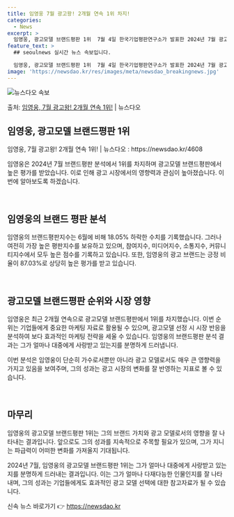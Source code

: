 ```yaml
---
title: 임영웅 7월 광고왕! 2개월 연속 1위 차지!
categories:
  - News
excerpt: >
  임영웅, 광고모델 브랜드평판 1위  7월 4일 한국기업평판연구소가 발표한 2024년 7월 광고모델 브랜드평판…
feature_text: >
  ## seoulnews 실시간 뉴스 속보입니다.

  임영웅, 광고모델 브랜드평판 1위  7월 4일 한국기업평판연구소가 발표한 2024년 7월 광고모델 브랜드평판…
image: 'https://newsdao.kr/res/images/meta/newsdao_breakingnews.jpg'
---
```


![뉴스다오 속보](https://newsdao.kr/res/images/meta/newsdao_breakingnews.jpg)

<p>출처: <a href="https://newsdao.kr/4608" rel="dofollow">임영웅, 7월 광고왕! 2개월 연속 1위!</a> | 뉴스다오</p>

<h2 data-ke-size="size26">임영웅, 광고모델 브랜드평판 1위</h2>
임영웅, 7월 광고왕! 2개월 연속 1위! | 뉴스다오 : https://newsdao.kr/4608

임영웅은 2024년 7월 브랜드평판 분석에서 1위를 차지하며 광고모델 브랜드평판에서 높은 평가를 받았습니다. 이로 인해 광고 시장에서의 영향력과 관심이 높아졌습니다. 이번에 알아보도록 하겠습니다.

<p data-ke-size="size16"> &nbsp;</p>

<h2 data-ke-size="size24">임영웅의 브랜드 평판 분석</h2>
임영웅의 브랜드평판지수는 6월에 비해 18.05% 하락한 수치를 기록했습니다. 그러나 여전히 가장 높은 평판지수를 보유하고 있으며, 참여지수, 미디어지수, 소통지수, 커뮤니티지수에서 모두 높은 점수를 기록하고 있습니다. 또한, 임영웅의 광고 브랜드는 긍정 비율이 87.03%로 상당히 높은 평가를 받고 있습니다.

<p data-ke-size="size16"> &nbsp;</p>

<h2 data-ke-size="size24">광고모델 브랜드평판 순위와 시장 영향</h2>
임영웅은 최근 2개월 연속으로 광고모델 브랜드평판에서 1위를 차지했습니다. 이번 순위는 기업들에게 중요한 마케팅 자료로 활용될 수 있으며, 광고모델 선정 시 시장 반응을 분석하여 보다 효과적인 마케팅 전략을 세울 수 있습니다. 임영웅의 브랜드평판 분석 결과는 그가 얼마나 대중에게 사랑받고 있는지를 분명하게 드러냅니다.

이번 분석은 임영웅이 단순히 가수로서뿐만 아니라 광고 모델로서도 매우 큰 영향력을 가지고 있음을 보여주며, 그의 성과는 광고 시장의 변화를 잘 반영하는 지표로 볼 수 있습니다.

<p data-ke-size="size16"> &nbsp;</p>

<h2 data-ke-size="size24">마무리</h2>
임영웅의 광고모델 브랜드평판 1위는 그의 브랜드 가치와 광고 모델로서의 영향을 잘 나타내는 결과입니다. 앞으로도 그의 성과를 지속적으로 주목할 필요가 있으며, 그가 지니는 파급력이 어떠한 변화를 가져올지 기대됩니다.

2024년 7월, 임영웅의 광고모델 브랜드평판 1위는 그가 얼마나 대중에게 사랑받고 있는지를 분명하게 드러내는 결과입니다. 이는 그가 얼마나 다재다능한 인물인지를 잘 나타내며, 그의 성과는 기업들에게도 효과적인 광고 모델 선택에 대한 참고자료가 될 수 있습니다. 

신속 뉴스 바로가기 👉 <a href="https://newsdao.kr" rel="dofollow">https://newsdao.kr</a>


